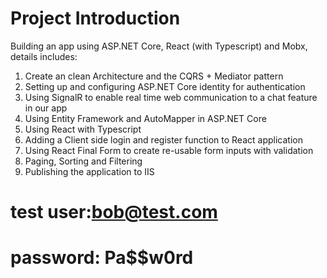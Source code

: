 # Project Introduction
Building an app using ASP.NET Core, React (with Typescript) and Mobx, details includes:
1. Create an clean Architecture and the CQRS + Mediator pattern
2. Setting up and configuring ASP.NET Core identity for authentication
3. Using SignalR to enable real time web communication to a chat feature in our app
4. Using Entity Framework and AutoMapper in ASP.NET Core
5. Using React with Typescript
6. Adding a Client side login and register function to React application
7. Using React Final Form to create re-usable form inputs with validation
8. Paging, Sorting and Filtering
9. Publishing the application to IIS

# test user:bob@test.com
# password: Pa$$w0rd




